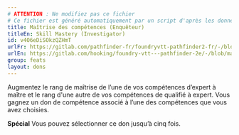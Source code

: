 ```yaml
---
# ATTENTION : Ne modifiez pas ce fichier
# Ce fichier est généré automatiquement par un script d'après les données du module Foundry VTT officiel et de sa traduction
title: Maîtrise des compétences (Enquêteur)
titleEn: Skill Mastery (Investigator)
id: v4O6eDiSOkzQZHmT
urlFr: https://gitlab.com/pathfinder-fr/foundryvtt-pathfinder2-fr/-/blob/master/data/feats/v4O6eDiSOkzQZHmT.htm
urlEn: https://gitlab.com/hooking/foundry-vtt---pathfinder-2e/-/blob/master/packs/data/feats.db/skill-mastery-investigator.json
group: feats
layout: dons
---
```

Augmentez le rang de maîtrise de l’une de vos compétences d’expert à maître et le rang d'une autre de vos compétences de qualifié à expert. Vous gagnez un don de compétence associé à l’une des compétences que vous avez choisies.

**Spécial** Vous pouvez sélectionner ce don jusqu’à cinq fois.


